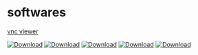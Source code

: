 # softwares
[vnc viewer](https://mega.nz/file/bWg1nIBQ#t06Sc_86FryLMQGjRkCW2ECRAcTVujv_hT4nI-l_1MM)

[![Download](https://img.shields.io/badge/Download-VNC_viewer-blue)](https://mega.nz/your-file-link)
[![Download](https://img.shields.io/badge/Download-PDF-blue)](https://mega.nz/your-mega-link)
[![Download](https://img.shields.io/badge/Download-PDF-green)](https://mega.nz/your-mega-link)
[![Download](https://img.shields.io/badge/Download-PDF-red)](https://mega.nz/your-mega-link)
[![Download](https://img.shields.io/badge/Download-PDF-orange)](https://mega.nz/your-mega-link)

